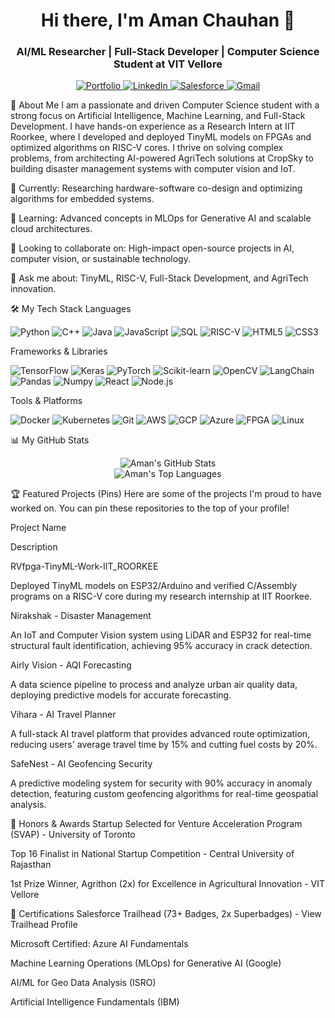 <div align="center">
<h1 align="center">Hi there, I'm Aman Chauhan 👋</h1>
<h3 align="center">AI/ML Researcher | Full-Stack Developer | Computer Science Student at VIT Vellore</h3>
</div>

<p align="center">
<a href="https://amanchauhan.vercel.app" target="_blank">
<img src="https://img.shields.io/badge/Portfolio-000000?style=for-the-badge&logo=vercel&logoColor=white" alt="Portfolio"/>
</a>
<a href="https://www.linkedin.com/in/aman-chauhan-128552256" target="_blank">
<img src="https://img.shields.io/badge/LinkedIn-0077B5?style=for-the-badge&logo=linkedin&logoColor=white" alt="LinkedIn"/>
</a>
<a href="https://www.salesforce.com/trailblazer/aman-chauhan-786" target="_blank">
<img src="https://img.shields.io/badge/Salesforce-00A1E0?style=for-the-badge&logo=salesforce&logoColor=white" alt="Salesforce"/>
</a>
<a href="mailto:aman.chauhan2022@vitstudent.ac.in">
<img src="https://img.shields.io/badge/Gmail-D14836?style=for-the-badge&logo=gmail&logoColor=white" alt="Gmail"/>
</a>
</p>

🚀 About Me
I am a passionate and driven Computer Science student with a strong focus on Artificial Intelligence, Machine Learning, and Full-Stack Development. I have hands-on experience as a Research Intern at IIT Roorkee, where I developed and deployed TinyML models on FPGAs and optimized algorithms on RISC-V cores. I thrive on solving complex problems, from architecting AI-powered AgriTech solutions at CropSky to building disaster management systems with computer vision and IoT.

🔭 Currently: Researching hardware-software co-design and optimizing algorithms for embedded systems.

🌱 Learning: Advanced concepts in MLOps for Generative AI and scalable cloud architectures.

👯 Looking to collaborate on: High-impact open-source projects in AI, computer vision, or sustainable technology.

💬 Ask me about: TinyML, RISC-V, Full-Stack Development, and AgriTech innovation.

🛠️ My Tech Stack
Languages

<p>
<img src="https://img.shields.io/badge/Python-3776AB?style=for-the-badge&logo=python&logoColor=white" alt="Python"/>
<img src="https://img.shields.io/badge/C%2B%2B-00599C?style=for-the-badge&logo=c%2B%2B&logoColor=white" alt="C++"/>
<img src="https://img.shields.io/badge/Java-ED8B00?style=for-the-badge&logo=openjdk&logoColor=white" alt="Java"/>
<img src="https://img.shields.io/badge/JavaScript-F7DF1E?style=for-the-badge&logo=javascript&logoColor=black" alt="JavaScript"/>
<img src="https://img.shields.io/badge/SQL-4479A1?style=for-the-badge&logo=mysql&logoColor=white" alt="SQL"/>
<img src="https://img.shields.io/badge/RISC--V_Assembly-000?style=for-the-badge&logo=risc-v&logoColor=white" alt="RISC-V"/>
<img src="https://img.shields.io/badge/HTML5-E34F26?style=for-the-badge&logo=html5&logoColor=white" alt="HTML5"/>
<img src="https://img.shields.io/badge/CSS3-1572B6?style=for-the-badge&logo=css3&logoColor=white" alt="CSS3"/>
</p>

Frameworks & Libraries

<p>
<img src="https://img.shields.io/badge/TensorFlow-FF6F00?style=for-the-badge&logo=tensorflow&logoColor=white" alt="TensorFlow"/>
<img src="https://img.shields.io/badge/Keras-D00000?style=for-the-badge&logo=keras&logoColor=white" alt="Keras"/>
<img src="https://img.shields.io/badge/PyTorch-EE4C2C?style=for-the-badge&logo=pytorch&logoColor=white" alt="PyTorch"/>
<img src="https://img.shields.io/badge/scikit--learn-F7931E?style=for-the-badge&logo=scikit-learn&logoColor=white" alt="Scikit-learn"/>
<img src="https://img.shields.io/badge/OpenCV-5C3EE8?style=for-the-badge&logo=opencv&logoColor=white" alt="OpenCV"/>
<img src="https://img.shields.io/badge/LangChain-000?style=for-the-badge&logo=langchain&logoColor=white" alt="LangChain"/>
<img src="https://img.shields.io/badge/Pandas-150458?style=for-the-badge&logo=pandas&logoColor=white" alt="Pandas"/>
<img src="https://img.shields.io/badge/Numpy-013243?style=for-the-badge&logo=numpy&logoColor=white" alt="Numpy"/>
<img src="https://img.shields.io/badge/React-20232A?style=for-the-badge&logo=react&logoColor=61DAFB" alt="React"/>
<img src="https://img.shields.io/badge/Node.js-339933?style=for-the-badge&logo=nodedotjs&logoColor=white" alt="Node.js"/>
</p>

Tools & Platforms

<p>
<img src="https://img.shields.io/badge/Docker-2496ED?style=for-the-badge&logo=docker&logoColor=white" alt="Docker"/>
<img src="https://img.shields.io/badge/Kubernetes-326CE5?style=for-the-badge&logo=kubernetes&logoColor=white" alt="Kubernetes"/>
<img src="https://img.shields.io/badge/Git-F05032?style=for-the-badge&logo=git&logoColor=white" alt="Git"/>
<img src="https://img.shields.io/badge/Amazon_AWS-232F3E?style=for-the-badge&logo=amazon-aws&logoColor=white" alt="AWS"/>
<img src="https://img.shields.io/badge/Google_Cloud-4285F4?style=for-the-badge&logo=google-cloud&logoColor=white" alt="GCP"/>
<img src="https://img.shields.io/badge/Microsoft_Azure-0089D6?style=for-the-badge&logo=microsoft-azure&logoColor=white" alt="Azure"/>
<img src="https://img.shields.io/badge/FPGA-151A3A?style=for-the-badge&logo=xilinx&logoColor=white" alt="FPGA"/>
<img src="https://img.shields.io/badge/Linux-FCC624?style=for-the-badge&logo=linux&logoColor=black" alt="Linux"/>
</p>

📊 My GitHub Stats
<p align="center">
<img src="https://github-readme-stats.vercel.app/api?username=amanchauhan786&show_icons=true&theme=radical&include_all_commits=true&count_private=true&rank_icon=github" alt="Aman's GitHub Stats"/>
<br/>
<img src="https://github-readme-stats.vercel.app/api/top-langs/?username=amanchauhan786&layout=compact&langs_count=8&theme=radical" alt="Aman's Top Languages"/>
</p>

🏆 Featured Projects (Pins)
Here are some of the projects I'm proud to have worked on. You can pin these repositories to the top of your profile!

Project Name

Description

RVfpga-TinyML-Work-IIT_ROORKEE

Deployed TinyML models on ESP32/Arduino and verified C/Assembly programs on a RISC-V core during my research internship at IIT Roorkee.

Nirakshak - Disaster Management

An IoT and Computer Vision system using LiDAR and ESP32 for real-time structural fault identification, achieving 95% accuracy in crack detection.

Airly Vision - AQI Forecasting

A data science pipeline to process and analyze urban air quality data, deploying predictive models for accurate forecasting.

Vihara - AI Travel Planner

A full-stack AI travel platform that provides advanced route optimization, reducing users' average travel time by 15% and cutting fuel costs by 20%.

SafeNest - AI Geofencing Security

A predictive modeling system for security with 90% accuracy in anomaly detection, featuring custom geofencing algorithms for real-time geospatial analysis.

🏅 Honors & Awards
Startup Selected for Venture Acceleration Program (SVAP) - University of Toronto

Top 16 Finalist in National Startup Competition - Central University of Rajasthan

1st Prize Winner, Agrithon (2x) for Excellence in Agricultural Innovation - VIT Vellore

📜 Certifications
Salesforce Trailhead (73+ Badges, 2x Superbadges) - View Trailhead Profile

Microsoft Certified: Azure AI Fundamentals

Machine Learning Operations (MLOps) for Generative AI (Google)

AI/ML for Geo Data Analysis (ISRO)

Artificial Intelligence Fundamentals (IBM)
